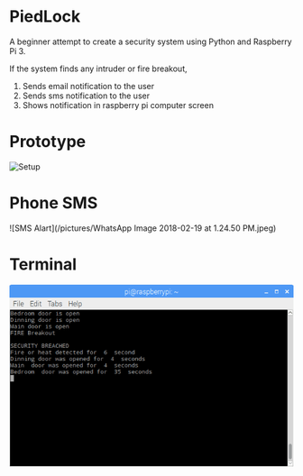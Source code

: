 # PiedLock
A beginner attempt to create a security system using Python and Raspberry Pi 3.

If the system finds any intruder or fire breakout,
1. Sends email notification to the user
2. Sends sms notification to the user
3. Shows notification in raspberry pi computer screen

# Prototype
![Setup](/pictures/IMG_8908.JPG)

# Phone SMS
![SMS Alart](/pictures/WhatsApp Image 2018-02-19 at 1.24.50 PM.jpeg)

# Terminal 
![Terminal feed](/pictures/tarminal.png)
